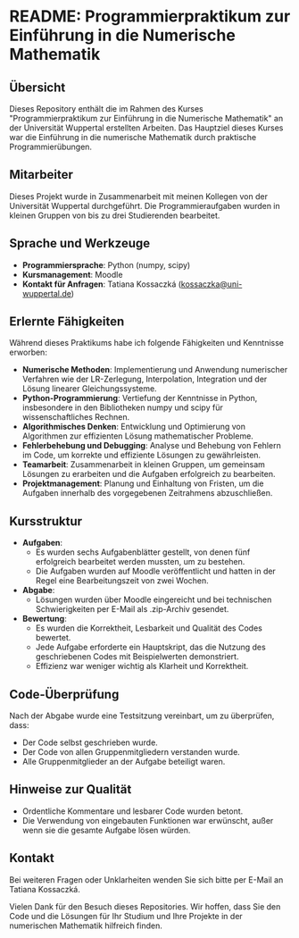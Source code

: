 
# README: Programmierpraktikum zur Einführung in die Numerische Mathematik

## Übersicht
Dieses Repository enthält die im Rahmen des Kurses "Programmierpraktikum zur Einführung in die Numerische Mathematik" an der Universität Wuppertal erstellten Arbeiten. Das Hauptziel dieses Kurses war die Einführung in die numerische Mathematik durch praktische Programmierübungen.

## Mitarbeiter
Dieses Projekt wurde in Zusammenarbeit mit meinen Kollegen von der Universität Wuppertal durchgeführt. Die Programmieraufgaben wurden in kleinen Gruppen von bis zu drei Studierenden bearbeitet.

## Sprache und Werkzeuge
- **Programmiersprache**: Python (numpy, scipy)
- **Kursmanagement**: Moodle
- **Kontakt für Anfragen**: Tatiana Kossaczká (kossaczka@uni-wuppertal.de)

## Erlernte Fähigkeiten
Während dieses Praktikums habe ich folgende Fähigkeiten und Kenntnisse erworben:

- **Numerische Methoden**: Implementierung und Anwendung numerischer Verfahren wie der LR-Zerlegung, Interpolation, Integration und der Lösung linearer Gleichungssysteme.
- **Python-Programmierung**: Vertiefung der Kenntnisse in Python, insbesondere in den Bibliotheken numpy und scipy für wissenschaftliches Rechnen.
- **Algorithmisches Denken**: Entwicklung und Optimierung von Algorithmen zur effizienten Lösung mathematischer Probleme.
- **Fehlerbehebung und Debugging**: Analyse und Behebung von Fehlern im Code, um korrekte und effiziente Lösungen zu gewährleisten.
- **Teamarbeit**: Zusammenarbeit in kleinen Gruppen, um gemeinsam Lösungen zu erarbeiten und die Aufgaben erfolgreich zu bearbeiten.
- **Projektmanagement**: Planung und Einhaltung von Fristen, um die Aufgaben innerhalb des vorgegebenen Zeitrahmens abzuschließen.

## Kursstruktur
- **Aufgaben**:
  - Es wurden sechs Aufgabenblätter gestellt, von denen fünf erfolgreich bearbeitet werden mussten, um zu bestehen.
  - Die Aufgaben wurden auf Moodle veröffentlicht und hatten in der Regel eine Bearbeitungszeit von zwei Wochen.
- **Abgabe**:
  - Lösungen wurden über Moodle eingereicht und bei technischen Schwierigkeiten per E-Mail als .zip-Archiv gesendet.
- **Bewertung**:
  - Es wurden die Korrektheit, Lesbarkeit und Qualität des Codes bewertet.
  - Jede Aufgabe erforderte ein Hauptskript, das die Nutzung des geschriebenen Codes mit Beispielwerten demonstriert.
  - Effizienz war weniger wichtig als Klarheit und Korrektheit.

## Code-Überprüfung
Nach der Abgabe wurde eine Testsitzung vereinbart, um zu überprüfen, dass:
- Der Code selbst geschrieben wurde.
- Der Code von allen Gruppenmitgliedern verstanden wurde.
- Alle Gruppenmitglieder an der Aufgabe beteiligt waren.

## Hinweise zur Qualität
- Ordentliche Kommentare und lesbarer Code wurden betont.
- Die Verwendung von eingebauten Funktionen war erwünscht, außer wenn sie die gesamte Aufgabe lösen würden.

## Kontakt
Bei weiteren Fragen oder Unklarheiten wenden Sie sich bitte per E-Mail an Tatiana Kossaczká.

Vielen Dank für den Besuch dieses Repositories. Wir hoffen, dass Sie den Code und die Lösungen für Ihr Studium und Ihre Projekte in der numerischen Mathematik hilfreich finden.
